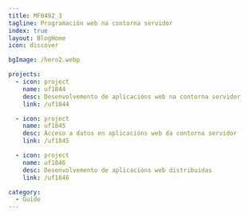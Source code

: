 ```yaml
---
title: MF0492_3
tagline: Programación web na contorna servidor
index: true
layout: BlogHome
icon: discover

bgImage: /hero2.webp

projects:
  - icon: project
    name: uf1844
    desc: Desenvolvemento de aplicacións web na contorna servidor
    link: /uf1844

  - icon: project
    name: uf1845
    desc: Acceso a datos en aplicacións web da contorna servidor
    link: /uf1845

  - icon: project
    name: uf1846
    desc: Desenvolvemento de aplicacións web distribuidas
    link: /uf1846

category:
  - Guide
---
```

